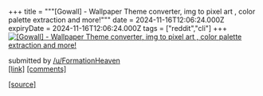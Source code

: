 +++
title = """[Gowall] - Wallpaper Theme converter, img to pixel art , color palette extraction and more!"""
date = 2024-11-16T12:06:24.000Z
expiryDate = 2024-11-16T12:06:24.000Z
tags = ["reddit","cli"]
+++
[![[Gowall] - Wallpaper Theme converter, img to pixel art , color palette extraction and more! ](https://b.thumbs.redditmedia.com/9EEsbfd5Yp7kd8hPpZpLJSqkTQPk7n7vkZ5pR1Jfbps.jpg "[Gowall] - Wallpaper Theme converter, img to pixel art , color palette extraction and more! ")](https://www.reddit.com/r/commandline/comments/1gslwxd/gowall_wallpaper_theme_converter_img_to_pixel_art/)

submitted by [/u/FormationHeaven](https://www.reddit.com/user/FormationHeaven)  
[\[link\]](https://www.reddit.com/gallery/1gslwxd) [\[comments\]](https://www.reddit.com/r/commandline/comments/1gslwxd/gowall_wallpaper_theme_converter_img_to_pixel_art/)

[[source]](https://www.reddit.com/r/commandline/comments/1gslwxd/gowall_wallpaper_theme_converter_img_to_pixel_art/)

